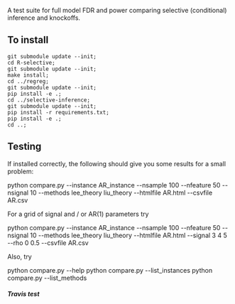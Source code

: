 A test suite for full model FDR and power comparing
selective (conditional) inference and knockoffs.

To install
----------

```
git submodule update --init;
cd R-selective;
git submodule update --init;
make install;
cd ../regreg;
git submodule update --init;
pip install -e .;
cd ../selective-inference;
git submodule update --init;
pip install -r requirements.txt;
pip install -e .;
cd ..;
```

Testing
-------

If installed correctly, the following should give you some results for a small problem:

python compare.py --instance AR_instance --nsample 100 --nfeature 50 --nsignal 10 --methods lee_theory liu_theory --htmlfile AR.html --csvfile AR.csv

For a grid of signal and / or AR(1) parameters try

python compare.py --instance AR_instance --nsample 100 --nfeature 50 --nsignal 10 --methods lee_theory liu_theory --htmlfile AR.html --signal 3 4 5 --rho 0 0.5 --csvfile AR.csv

Also, try 

python compare.py --help
python compare.py --list_instances
python compare.py --list_methods
 
##### Travis test
